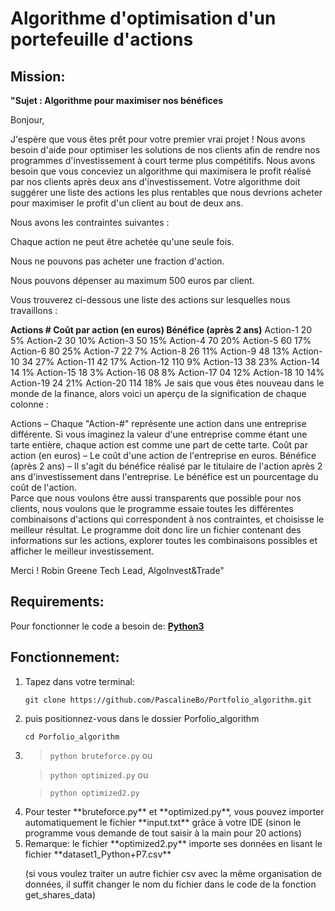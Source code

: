 # Algorithme d'optimisation d'un portefeuille d'actions
## Mission:
  **"Sujet : Algorithme pour maximiser nos bénéfices**

  Bonjour,

  J'espère que vous êtes prêt pour votre premier vrai projet ! Nous avons besoin d'aide pour optimiser les solutions de nos clients afin de rendre nos       programmes d'investissement à court terme plus compétitifs. Nous avons besoin que vous conceviez un algorithme qui maximisera le profit réalisé par nos clients après deux ans d'investissement. Votre algorithme doit suggérer une liste des actions les plus rentables que nous devrions acheter pour maximiser le profit d'un client au bout de deux ans.

  Nous avons les contraintes suivantes :

  Chaque action ne peut être achetée qu'une seule fois.

  Nous ne pouvons pas acheter une fraction d'action.

  Nous pouvons dépenser au maximum 500 euros par client.

  Vous trouverez ci-dessous une liste des actions sur lesquelles nous travaillons : 

  **Actions #	Coût par action (en euros)	Bénéfice (après 2 ans)**
      Action-1	20	5%
      Action-2	30	10%
  Action-3	50	15%
  Action-4	70	20%
  Action-5	60	17%
  Action-6	80	25%
  Action-7	22	7%
  Action-8	26	11%
  Action-9	48	13%
  Action-10	34	27%
  Action-11	42	17%
  Action-12	110	 9%
  Action-13	38	23%
  Action-14	14	1%
  Action-15	18	3%
  Action-16	08	8%
  Action-17	04	12%
  Action-18 	10	14%
  Action-19	24 	21%
  Action-20	114	18%
  Je sais que vous êtes nouveau dans le monde de la finance, alors voici un aperçu de la signification de chaque colonne : 

  Actions – Chaque "Action-#" représente une action dans une entreprise différente. Si vous imaginez la valeur d'une entreprise comme étant une tarte  entière, chaque action est comme une part de cette tarte. 
  Coût par action (en euros) – Le coût d'une action de l'entreprise en euros.
  Bénéfice (après 2 ans) – Il s'agit du bénéfice réalisé par le titulaire de l'action après 2 ans d'investissement dans l'entreprise. Le bénéfice est un pourcentage du coût de l'action.  
  Parce que nous voulons être aussi transparents que possible pour nos clients, nous voulons que le programme essaie toutes les différentes combinaisons d'actions qui correspondent à nos contraintes, et choisisse le meilleur résultat.  Le programme doit donc lire un fichier contenant des informations sur les actions, explorer toutes les combinaisons possibles et afficher le meilleur investissement.

 
  Merci ! 
  Robin Greene
  Tech Lead, AlgoInvest&Trade"

## Requirements:
 Pour fonctionner le code a besoin de: **[Python3](https://www.python.org/downloads/)**

## Fonctionnement:
<ol>
<li> Tapez dans votre terminal:

`git clone https://github.com/PascalineBo/Portfolio_algorithm.git`
</li>
<li>  puis positionnez-vous dans le dossier Porfolio_algorithm 
 
 `cd Porfolio_algorithm`
   </li> 
<li>
 
> `python bruteforce.py` ou 
 
> `python optimized.py` ou 
 
> `python optimized2.py`
 </li>
 
 <li> Pour tester **bruteforce.py** et **optimized.py**, vous pouvez importer automatiquement le fichier **input.txt** grâce à votre IDE (sinon le programme vous demande de tout saisir à la main pour 20 actions)
</li>
 
<li> Remarque: le fichier **optimized2.py** importe ses données en lisant le fichier **dataset1_Python+P7.csv**
 
  (si vous voulez traiter un autre fichier csv avec la même organisation de données, il suffit changer le nom du fichier dans le code de la fonction get_shares_data)</li>
